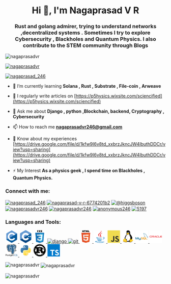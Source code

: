 <h1 align="center">Hi 👋, I'm Nagaprasad V R</h1>
<h3 align="center">Rust and golang admirer, trying to understand networks ,decentralized systems . Sometimes I try to explore Cybersecurity , Blackholes and Quantum Physics. I also contribute to the STEM community through Blogs</h3>

<p align="left"> <img src="https://komarev.com/ghpvc/?username=nagaprasadvr&label=Profile%20views&color=0e75b6&style=flat" alt="nagaprasadvr" /> </p>

<p align="left"> <a href="https://github.com/ryo-ma/github-profile-trophy"><img src="https://github-profile-trophy.vercel.app/?username=nagaprasadvr" alt="nagaprasadvr" /></a> </p>

<p align="left"> <a href="https://twitter.com/nagaprasad_246" target="blank"><img src="https://img.shields.io/twitter/follow/nagaprasad_246?logo=twitter&style=for-the-badge" alt="nagaprasad_246" /></a> </p>

- 🌱 I’m currently learning **Solana , Rust , Substrate , File-coin , Arweave**

- 📝 I regularly write articles on [https://p5hysics.wixsite.com/sciencified](https://p5hysics.wixsite.com/sciencified)

- 💬 Ask me about **Django , python ,Blockchain, backend, Cryptography , Cybersecurity**

- 📫 How to reach me **nagaprasadvr246@gmail.com**

- 📄 Know about my experiences [https://drive.google.com/file/d/1kfw9I6v8td_xxbrzJkncJW4lbuthDDCr/view?usp=sharing](https://drive.google.com/file/d/1kfw9I6v8td_xxbrzJkncJW4lbuthDDCr/view?usp=sharing)

- ⚡ My Interest **As a physics geek , I spend time on Blackholes , Quantum Physics.**

<h3 align="left">Connect with me:</h3>
<p align="left">
<a href="https://twitter.com/nagaprasad_246" target="blank"><img align="center" src="https://raw.githubusercontent.com/rahuldkjain/github-profile-readme-generator/master/src/images/icons/Social/twitter.svg" alt="nagaprasad_246" height="30" width="40" /></a>
<a href="https://linkedin.com/in/nagaprasad-v-r-6774201b2" target="blank"><img align="center" src="https://raw.githubusercontent.com/rahuldkjain/github-profile-readme-generator/master/src/images/icons/Social/linked-in-alt.svg" alt="nagaprasad-v-r-6774201b2" height="30" width="40" /></a>
<a href="https://hashnode.com/@higgsboson" target="blank"><img align="center" src="https://raw.githubusercontent.com/rahuldkjain/github-profile-readme-generator/master/src/images/icons/Social/hashnode.svg" alt="@higgsboson" height="30" width="40" /></a>
<a href="https://www.hackerrank.com/nagaprasadvr246" target="blank"><img align="center" src="https://raw.githubusercontent.com/rahuldkjain/github-profile-readme-generator/master/src/images/icons/Social/hackerrank.svg" alt="nagaprasadvr246" height="30" width="40" /></a>
<a href="https://www.leetcode.com/nagaprasadvr246" target="blank"><img align="center" src="https://raw.githubusercontent.com/rahuldkjain/github-profile-readme-generator/master/src/images/icons/Social/leet-code.svg" alt="nagaprasadvr246" height="30" width="40" /></a>
<a href="https://auth.geeksforgeeks.org/user/anonymous246" target="blank"><img align="center" src="https://raw.githubusercontent.com/rahuldkjain/github-profile-readme-generator/master/src/images/icons/Social/geeks-for-geeks.svg" alt="anonymous246" height="30" width="40" /></a>
<a href="https://discord.gg/5197" target="blank"><img align="center" src="https://raw.githubusercontent.com/rahuldkjain/github-profile-readme-generator/master/src/images/icons/Social/discord.svg" alt="5197" height="30" width="40" /></a>
</p>

<h3 align="left">Languages and Tools:</h3>
<p align="left"> <a href="https://www.cprogramming.com/" target="_blank" rel="noreferrer"> <img src="https://raw.githubusercontent.com/devicons/devicon/master/icons/c/c-original.svg" alt="c" width="40" height="40"/> </a> <a href="https://www.w3schools.com/cpp/" target="_blank" rel="noreferrer"> <img src="https://raw.githubusercontent.com/devicons/devicon/master/icons/cplusplus/cplusplus-original.svg" alt="cplusplus" width="40" height="40"/> </a> <a href="https://www.w3schools.com/css/" target="_blank" rel="noreferrer"> <img src="https://raw.githubusercontent.com/devicons/devicon/master/icons/css3/css3-original-wordmark.svg" alt="css3" width="40" height="40"/> </a> <a href="https://www.djangoproject.com/" target="_blank" rel="noreferrer"> <img src="https://cdn.worldvectorlogo.com/logos/django.svg" alt="django" width="40" height="40"/> </a> <a href="https://git-scm.com/" target="_blank" rel="noreferrer"> <img src="https://www.vectorlogo.zone/logos/git-scm/git-scm-icon.svg" alt="git" width="40" height="40"/> </a> <a href="https://www.w3.org/html/" target="_blank" rel="noreferrer"> <img src="https://raw.githubusercontent.com/devicons/devicon/master/icons/html5/html5-original-wordmark.svg" alt="html5" width="40" height="40"/> </a> <a href="https://www.java.com" target="_blank" rel="noreferrer"> <img src="https://raw.githubusercontent.com/devicons/devicon/master/icons/java/java-original.svg" alt="java" width="40" height="40"/> </a> <a href="https://developer.mozilla.org/en-US/docs/Web/JavaScript" target="_blank" rel="noreferrer"> <img src="https://raw.githubusercontent.com/devicons/devicon/master/icons/javascript/javascript-original.svg" alt="javascript" width="40" height="40"/> </a> <a href="https://www.linux.org/" target="_blank" rel="noreferrer"> <img src="https://raw.githubusercontent.com/devicons/devicon/master/icons/linux/linux-original.svg" alt="linux" width="40" height="40"/> </a> <a href="https://www.mysql.com/" target="_blank" rel="noreferrer"> <img src="https://raw.githubusercontent.com/devicons/devicon/master/icons/mysql/mysql-original-wordmark.svg" alt="mysql" width="40" height="40"/> </a> <a href="https://www.oracle.com/" target="_blank" rel="noreferrer"> <img src="https://raw.githubusercontent.com/devicons/devicon/master/icons/oracle/oracle-original.svg" alt="oracle" width="40" height="40"/> </a> <a href="https://www.postgresql.org" target="_blank" rel="noreferrer"> <img src="https://raw.githubusercontent.com/devicons/devicon/master/icons/postgresql/postgresql-original-wordmark.svg" alt="postgresql" width="40" height="40"/> </a> <a href="https://www.python.org" target="_blank" rel="noreferrer"> <img src="https://raw.githubusercontent.com/devicons/devicon/master/icons/python/python-original.svg" alt="python" width="40" height="40"/> </a> <a href="https://www.rust-lang.org" target="_blank" rel="noreferrer"> <img src="https://raw.githubusercontent.com/devicons/devicon/master/icons/rust/rust-plain.svg" alt="rust" width="40" height="40"/> </a> <a href="https://www.typescriptlang.org/" target="_blank" rel="noreferrer"> <img src="https://raw.githubusercontent.com/devicons/devicon/master/icons/typescript/typescript-original.svg" alt="typescript" width="40" height="40"/> </a> </p>

<p><img align="left" src="https://github-readme-stats.vercel.app/api/top-langs?username=nagaprasadvr&show_icons=true&locale=en&layout=compact" alt="nagaprasadvr" /></p>

<p>&nbsp;<img align="center" src="https://github-readme-stats.vercel.app/api?username=nagaprasadvr&show_icons=true&locale=en" alt="nagaprasadvr" /></p>

<p><img align="center" src="https://github-readme-streak-stats.herokuapp.com/?user=nagaprasadvr&" alt="nagaprasadvr" /></p>
